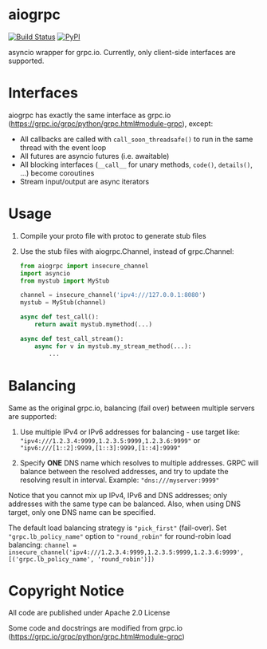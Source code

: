 # aiogrpc

[![Build Status](https://travis-ci.org/hubo1016/aiogrpc.svg?branch=master)](https://travis-ci.org/hubo1016/aiogrpc)
[![PyPI](https://img.shields.io/pypi/v/aiogrpc.svg)](https://pypi.python.org/pypi/aiogrpc)

asyncio wrapper for grpc.io. Currently, only client-side interfaces are supported.

# Interfaces
aiogrpc has exactly the same interface as grpc.io (https://grpc.io/grpc/python/grpc.html#module-grpc), except:

- All callbacks are called with `call_soon_threadsafe()` to run in the same thread with the event loop
- All futures are asyncio futures (i.e. awaitable)
- All blocking interfaces (`__call__` for unary methods, `code()`, `details()`, ...) become coroutines
- Stream input/output are async iterators

# Usage

1. Compile your proto file with protoc to generate stub files

2. Use the stub files with aiogrpc.Channel, instead of grpc.Channel:
    ```python
    from aiogrpc import insecure_channel
    import asyncio
    from mystub import MyStub
    
    channel = insecure_channel('ipv4:///127.0.0.1:8080')
    mystub = MyStub(channel)
    
    async def test_call():
        return await mystub.mymethod(...)
    
    async def test_call_stream():
        async for v in mystub.my_stream_method(...):
            ...
    ```

# Balancing

Same as the original grpc.io, balancing (fail over) between multiple servers are supported:

1. Use multiple IPv4 or IPv6 addresses for balancing - use target like: `"ipv4:///1.2.3.4:9999,1.2.3.5:9999,1.2.3.6:9999"`
   or `"ipv6:///[1::2]:9999,[1::3]:9999,[1::4]:9999"`

2. Specify **ONE** DNS name which resolves to multiple addresses. GRPC will balance between the resolved addresses, and try
   to update the resolving result in interval. Example: `"dns:///myserver:9999"`
   
Notice that you cannot mix up IPv4, IPv6 and DNS addresses; only addresses with the same type
can be balanced. Also, when using DNS target, only one DNS name can be specified.

The default load balancing strategy is `"pick_first"` (fail-over). Set `"grpc.lb_policy_name"` option to `"round_robin"` for
round-robin load balancing: `channel = insecure_channel('ipv4:///1.2.3.4:9999,1.2.3.5:9999,1.2.3.6:9999', [('grpc.lb_policy_name', 'round_robin')])`

# Copyright Notice
All code are published under Apache 2.0 License

Some code and docstrings are modified from grpc.io (https://grpc.io/grpc/python/grpc.html#module-grpc)
